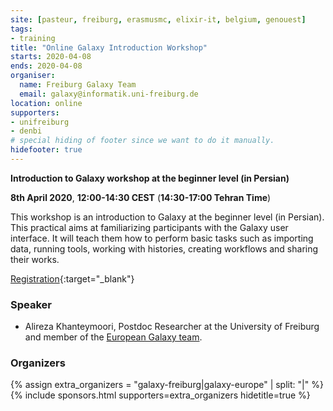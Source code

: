 ```yaml
---
site: [pasteur, freiburg, erasmusmc, elixir-it, belgium, genouest]
tags:
- training
title: "Online Galaxy Introduction Workshop"
starts: 2020-04-08
ends: 2020-04-08
organiser:
  name: Freiburg Galaxy Team
  email: galaxy@informatik.uni-freiburg.de
location: online
supporters:
- unifreiburg
- denbi
# special hiding of footer since we want to do it manually.
hidefooter: true
---
```



**Introduction to Galaxy workshop at the beginner level (in Persian)**

**8th April 2020**, **12:00-14:30 CEST** (**14:30-17:00 Tehran Time**)

This workshop is an introduction to Galaxy at the beginner level (in Persian). This practical aims at familiarizing participants with the Galaxy user interface. It will teach them how to perform basic tasks such as importing data, running tools, working with histories, creating workflows and sharing their works.

[Registration](https://docs.google.com/forms/d/1B582vAQc_Yf1mfwSGHhcZ6WsIrKVL7syl-LjmjAl3n0){:target="_blank"}

### Speaker

* Alireza Khanteymoori, Postdoc Researcher at the University of Freiburg and member of the [European Galaxy team](https://usegalaxy-eu.github.io/freiburg/people).

### Organizers

{% assign extra_organizers =  "galaxy-freiburg|galaxy-europe" | split: "|"  %}
{% include sponsors.html supporters=extra_organizers hidetitle=true %}
